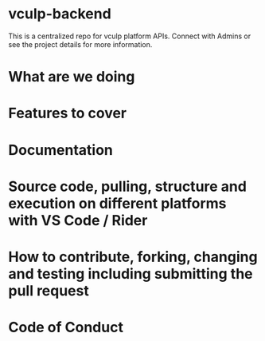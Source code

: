# vculp-backend
This is a centralized repo for vculp platform APIs. Connect with Admins or see the project details for more information.

# What are we doing
# Features to cover
# Documentation
# Source code, pulling, structure and execution on different platforms with VS Code / Rider
# How to contribute, forking, changing and testing including submitting the pull request
# Code of Conduct
